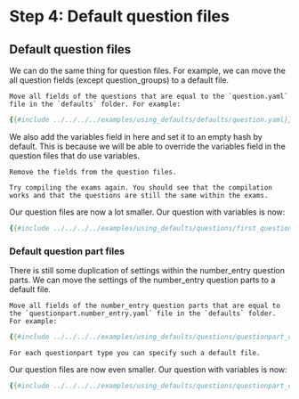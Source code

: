 # Step 4: Default question files

## Default question files

We can do the same thing for question files. For example, we can move the all question fields (except question_groups) to a default file.

```admonish question title="Task"
Move all fields of the questions that are equal to the `question.yaml` file in the `defaults` folder. For example:
```

```yaml
{{#include ../../../../examples/using_defaults/defaults/question.yaml}}
```

We also add the variables field in here and set it to an empty hash by default. This is because we will be able to override the variables field in the question files that do use variables.

```admonish question title="Task"
Remove the fields from the question files.
```

```admonish question title="Task"
Try compiling the exams again. You should see that the compilation works and that the questions are still the same within the exams.
```

Our question files are now a lot smaller. Our question with variables is now:

```yaml
{{#include ../../../../examples/using_defaults/questions/first_question_with_variables.yaml}}
```

### Default question part files

There is still some duplication of settings within the number_entry question parts. We can move the settings of the number_entry question parts to a default file.

```admonish question title="Task"
Move all fields of the number_entry question parts that are equal to the `questionpart.number_entry.yaml` file in the `defaults` folder. For example:
```


```yaml
{{#include ../../../../examples/using_defaults/questions/questionpart_defaults/defaults/questionpart.number_entry.yaml}}
```

```admonish info
For each questionpart type you can specify such a default file.
```

Our question files are now even smaller. Our question with variables is now:

```yaml
{{#include ../../../../examples/using_defaults/questions/questionpart_defaults/first_question_with_variables.yaml}}
```